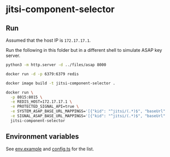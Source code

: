 # jitsi-component-selector

## Run

Assumed that the host IP is `172.17.17.1`.

Run the following in this folder but in a different shell to simulate ASAP key
server.

```bash
python3 -m http.server -d ../files/asap 8000
```

```bash
docker run -d -p 6379:6379 redis

docker image build -t jitsi-component-selector .

docker run \
  -p 8015:8015 \
  -e REDIS_HOST=172.17.17.1 \
  -e PROTECTED_SIGNAL_API=true \
  -e SYSTEM_ASAP_BASE_URL_MAPPINGS='[{"kid": "^jitsi/(.*)$", "baseUrl": "http://172.17.17.1:8000/server"}]' \
  -e SIGNAL_ASAP_BASE_URL_MAPPINGS='[{"kid": "^jitsi/(.*)$", "baseUrl": "http://172.17.17.1:8000/signal"}]' \
  jitsi-component-selector
```

## Environment variables

See
[env.example](https://github.com/jitsi/jitsi-component-selector/blob/main/env.example)
and
[config.ts](https://github.com/jitsi/jitsi-component-selector/blob/main/src/config/config.ts)
for the list.

